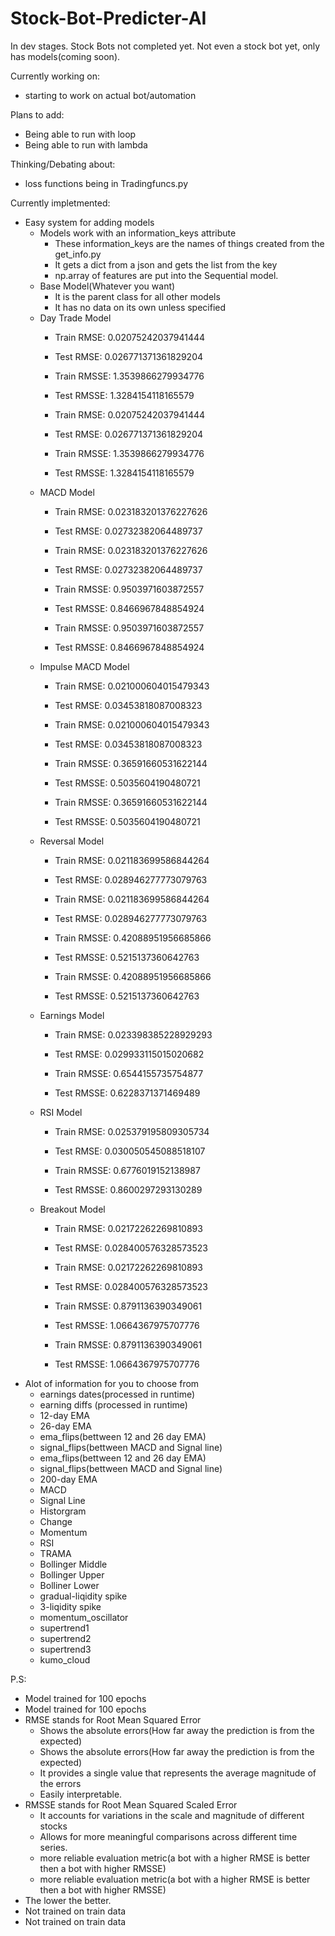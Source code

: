 # Stock-Bot-Predicter-AI

In dev stages. Stock Bots not completed yet.
Not even a stock bot yet, only has models(coming soon).


Currently working on:
  - starting to work on actual bot/automation

Plans to add:
  - Being able to run with loop
  - Being able to run with lambda

Thinking/Debating about:
  - loss functions being in Tradingfuncs.py


Currently impletmented:
  + Easy system for adding models
    - Models work with an information_keys attribute
      + These information_keys are the names of things created from the get_info.py
      + It gets a dict from a json and gets the list from the key
      + np.array of features are put into the Sequential model.
    - Base Model(Whatever you want)
      + It is the parent class for all other models
      + It has no data on its own unless specified
    - Day Trade Model 
      + Train RMSE: 0.02075242037941444
      + Test RMSE: 0.026771371361829204

      + Train RMSSE: 1.3539866279934776
      + Test RMSSE: 1.3284154118165579
      + Train RMSE: 0.02075242037941444
      + Test RMSE: 0.026771371361829204

      + Train RMSSE: 1.3539866279934776
      + Test RMSSE: 1.3284154118165579
    - MACD Model
      + Train RMSE: 0.023183201376227626
      + Test RMSE: 0.02732382064489737
      + Train RMSE: 0.023183201376227626
      + Test RMSE: 0.02732382064489737

      + Train RMSSE: 0.9503971603872557
      + Test RMSSE: 0.8466967848854924
      + Train RMSSE: 0.9503971603872557
      + Test RMSSE: 0.8466967848854924
    - Impulse MACD Model
      + Train RMSE: 0.021000604015479343
      + Test RMSE: 0.03453818087008323
      + Train RMSE: 0.021000604015479343
      + Test RMSE: 0.03453818087008323

      + Train RMSSE: 0.36591660531622144
      + Test RMSSE: 0.5035604190480721
      + Train RMSSE: 0.36591660531622144
      + Test RMSSE: 0.5035604190480721
    - Reversal Model
      + Train RMSE: 0.021183699586844264
      + Test RMSE: 0.028946277773079763
      + Train RMSE: 0.021183699586844264
      + Test RMSE: 0.028946277773079763

      + Train RMSSE: 0.42088951956685866
      + Test RMSSE: 0.5215137360642763
      + Train RMSSE: 0.42088951956685866
      + Test RMSSE: 0.5215137360642763
    - Earnings Model
      + Train RMSE: 0.023398385228929293
      + Test RMSE: 0.029933115015020682

      + Train RMSSE: 0.6544155735754877
      + Test RMSSE: 0.6228371371469489
    - RSI Model
      + Train RMSE: 0.025379195809305734
      + Test RMSE: 0.030050545088518107

      + Train RMSSE: 0.6776019152138987
      + Test RMSSE: 0.8600297293130289
    - Breakout Model
      + Train RMSE: 0.02172262269810893
      + Test RMSE: 0.028400576328573523
      + Train RMSE: 0.02172262269810893
      + Test RMSE: 0.028400576328573523

      + Train RMSSE: 0.8791136390349061
      + Test RMSSE: 1.0664367975707776
      + Train RMSSE: 0.8791136390349061
      + Test RMSSE: 1.0664367975707776
  + Alot of information for you to choose from
    - earnings dates(processed in runtime)
    - earning diffs
    (processed in runtime)
    - 12-day EMA
    - 26-day EMA
    - ema_flips(bettween 12 and 26 day EMA)
    - signal_flips(bettween MACD and Signal line)
    - ema_flips(bettween 12 and 26 day EMA)
    - signal_flips(bettween MACD and Signal line)
    - 200-day EMA
    - MACD
    - Signal Line
    - Historgram
    - Change
    - Momentum
    - RSI
    - TRAMA
    - Bollinger Middle
    - Bollinger Upper
    - Bolliner Lower
    - gradual-liqidity spike
    - 3-liqidity spike
    - momentum_oscillator
    - supertrend1
    - supertrend2
    - supertrend3
    - kumo_cloud

P.S:
  + Model trained for 100 epochs
  + Model trained for 100 epochs
  + RMSE stands for Root Mean Squared Error
    - Shows the absolute errors(How far away the prediction is from the expected)
    - Shows the absolute errors(How far away the prediction is from the expected)
    - It provides a single value that represents the average magnitude of the errors
    - Easily interpretable.
  + RMSSE stands for Root Mean Squared Scaled Error
    - It accounts for variations in the scale and magnitude of different stocks
    - Allows for more meaningful comparisons across different time series.
    - more reliable evaluation metric(a bot with a higher RMSE is better then a bot with higher RMSSE)
    - more reliable evaluation metric(a bot with a higher RMSE is better then a bot with higher RMSSE)
  + The lower the better.
  + Not trained on train data
  + Not trained on train data
